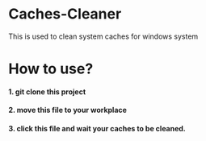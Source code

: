# Caches-Cleaner
This is used to clean system caches for windows system 

# How to use?
#### 1. git clone this project
#### 2. move this file to your workplace
#### 3. click this file and wait your caches to be cleaned.
